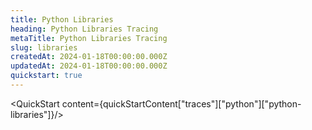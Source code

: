 ```yaml
---
title: Python Libraries
heading: Python Libraries Tracing
metaTitle: Python Libraries Tracing
slug: libraries
createdAt: 2024-01-18T00:00:00.000Z
updatedAt: 2024-01-18T00:00:00.000Z
quickstart: true
---
```


<QuickStart content={quickStartContent["traces"]["python"]["python-libraries"]}/>